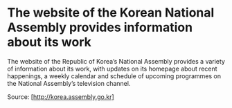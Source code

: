 # The website of the Korean National Assembly provides information about its work

The website of the Republic of Korea’s National Assembly provides a variety of information about its work, with updates on its homepage about recent happenings, a weekly calendar and schedule of upcoming programmes on the National Assembly’s television channel.

Source: [http://korea.assembly.go.kr]
